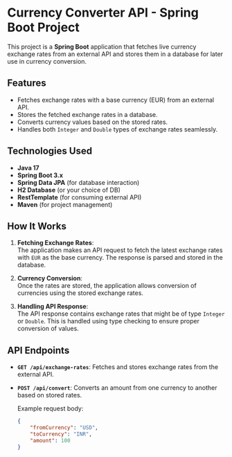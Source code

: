 # Currency Converter API - Spring Boot Project

This project is a **Spring Boot** application that fetches live currency exchange rates from an external API and stores them in a database for later use in currency conversion.

## Features

- Fetches exchange rates with a base currency (EUR) from an external API.
- Stores the fetched exchange rates in a database.
- Converts currency values based on the stored rates.
- Handles both `Integer` and `Double` types of exchange rates seamlessly.

## Technologies Used

- **Java 17**
- **Spring Boot 3.x**
- **Spring Data JPA** (for database interaction)
- **H2 Database** (or your choice of DB)
- **RestTemplate** (for consuming external API)
- **Maven** (for project management)

## How It Works

1. **Fetching Exchange Rates**:  
   The application makes an API request to fetch the latest exchange rates with `EUR` as the base currency. The response is parsed and stored in the database.

2. **Currency Conversion**:  
   Once the rates are stored, the application allows conversion of currencies using the stored exchange rates.

3. **Handling API Response**:  
   The API response contains exchange rates that might be of type `Integer` or `Double`. This is handled using type checking to ensure proper conversion of values.

## API Endpoints

- **`GET /api/exchange-rates`**: Fetches and stores exchange rates from the external API.
- **`POST /api/convert`**: Converts an amount from one currency to another based on stored rates.
  
   Example request body:
   ```json
   {
       "fromCurrency": "USD",
       "toCurrency": "INR",
       "amount": 100
   }
